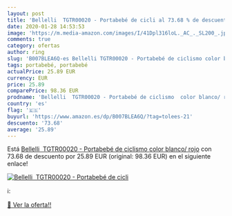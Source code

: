 ```yaml
---
layout: post
title: 'Bellelli  TGTR00020 - Portabebé de cicli al 73.68 % de descuento'
date: 2020-01-28 14:53:53
image: 'https://m.media-amazon.com/images/I/41Dpl316loL._AC_._SL200_.jpg'
comments: true
category: ofertas
author: ring
slug: 'B007BLEA6Q-es Bellelli TGTR00020 - Portabebé de ciclismo color blanco/ rojo'
tags: portabebé, portabebé
actualPrice: 25.89 EUR
currency: EUR
price: 25.89
comparePrice: 98.36 EUR
prodname: 'Bellelli  TGTR00020 - Portabebé de ciclismo  color blanco/ rojo'
country: 'es'
flag: '🇪🇸'
buyurl: 'https://www.amazon.es/dp/B007BLEA6Q/?tag=tolees-21'
descuento: '73.68'
average: '25.89'
---
```


Está [Bellelli  TGTR00020 - Portabebé de ciclismo  color blanco/ rojo](https://www.amazon.es/dp/B007BLEA6Q/?tag=tolees-21) con 73.68 de descuento por 25.89 EUR (original: 98.36 EUR) en el siguiente enlace!

[![Bellelli  TGTR00020 - Portabebé de cicli](https://m.media-amazon.com/images/I/41Dpl316loL._AC_._SL200_.jpg)](https://www.amazon.es/dp/B007BLEA6Q/?tag=tolees-21)

ℹ️:


[🛒 Ver la oferta!!](https://www.amazon.es/dp/B007BLEA6Q/?tag=tolees-21)
